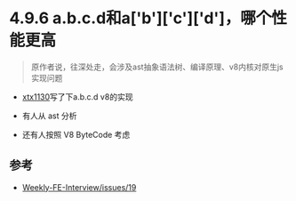 # 4.9.6 a.b.c.d和a['b']['c']['d']，哪个性能更高

>原作者说，往深处走，会涉及ast抽象语法树、编译原理、v8内核对原生js实现问题


- [xtx1130](https://github.com/xtx1130)写了下a.b.c.d v8的实现

- 有人从 ast 分析

- 还有人按照 V8 ByteCode 考虑

## 参考
- [Weekly-FE-Interview/issues/19](https://github.com/airuikun/Weekly-FE-Interview/issues/19)
